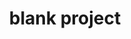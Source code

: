 ---
layout: page
title: blank project
description:
img:
importance: 1
category: work
related_publications: false
---